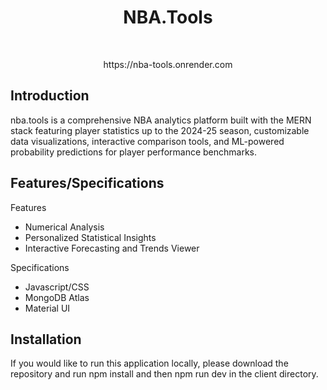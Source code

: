 <h1 align="center"> NBA.Tools </h1> <br>
<p align="center">
  https://nba-tools.onrender.com
</p>

## Introduction

nba.tools is a comprehensive NBA analytics platform built with the MERN stack featuring  player statistics up to the 2024-25 season, customizable data visualizations, interactive comparison tools, and ML-powered probability predictions for player performance benchmarks.

## Features/Specifications

Features
- Numerical Analysis
- Personalized Statistical Insights
- Interactive Forecasting and Trends Viewer

Specifications
- Javascript/CSS
- MongoDB Atlas
- Material UI

## Installation

If you would like to run this application locally, please download the repository and run npm install and then npm run dev in the client directory.
